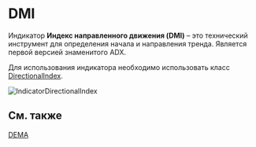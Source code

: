 # DMI

Индикатор **Индекс направленного движения (DMI)** – это технический инструмент для определения начала и направления тренда. Является первой версией знаменитого ADX. 

Для использования индикатора необходимо использовать класс [DirectionalIndex](../api/StockSharp.Algo.Indicators.DirectionalIndex.html). 

![IndicatorDirectionalIndex](~/images/IndicatorDirectionalIndex.png)

## См. также

[DEMA](IndicatorDoubleExponentialMovingAverage.md)
